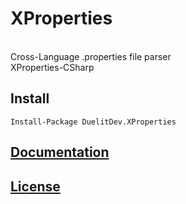# XProperties
<br>Cross-Language .properties file parser<br>
XProperties-CSharp
## Install
`Install-Package DuelitDev.XProperties`
## [Documentation](https://github.com/DuelitDev/XProperties-CSharp/wiki)
## [License](https://github.com/DuelitDev/XProperties-CSharp/blob/master/LICENSE)
